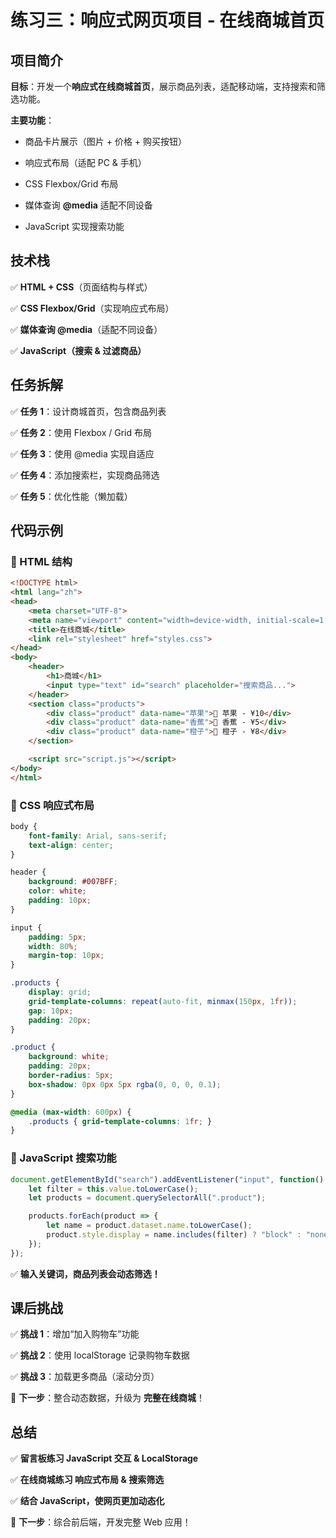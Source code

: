 # **练习三：响应式网页项目 - 在线商城首页**

## **项目简介**

**目标**：开发一个**响应式在线商城首页**，展示商品列表，适配移动端，支持搜索和筛选功能。

**主要功能**：

- 商品卡片展示（图片 + 价格 + 购买按钮）

- 响应式布局（适配 PC & 手机）

- CSS Flexbox/Grid 布局

- 媒体查询 **@media** 适配不同设备

- JavaScript 实现搜索功能

## **技术栈**

✅ **HTML + CSS**（页面结构与样式）

✅ **CSS Flexbox/Grid**（实现响应式布局）

✅ **媒体查询 @media**（适配不同设备）

✅ **JavaScript（搜索 & 过滤商品）**

## **任务拆解**

✅ **任务 1**：设计商城首页，包含商品列表

✅ **任务 2**：使用 Flexbox / Grid 布局

✅ **任务 3**：使用 @media 实现自适应

✅ **任务 4**：添加搜索栏，实现商品筛选

✅ **任务 5**：优化性能（懒加载）

## **代码示例**

### **📌 HTML 结构**

```html
<!DOCTYPE html>
<html lang="zh">
<head>
    <meta charset="UTF-8">
    <meta name="viewport" content="width=device-width, initial-scale=1.0">
    <title>在线商城</title>
    <link rel="stylesheet" href="styles.css">
</head>
<body>
    <header>
        <h1>商城</h1>
        <input type="text" id="search" placeholder="搜索商品...">
    </header>
    <section class="products">
        <div class="product" data-name="苹果">🍎 苹果 - ¥10</div>
        <div class="product" data-name="香蕉">🍌 香蕉 - ¥5</div>
        <div class="product" data-name="橙子">🍊 橙子 - ¥8</div>
    </section>

    <script src="script.js"></script>
</body>
</html>

```

### **📌 CSS 响应式布局**

```css
body {
    font-family: Arial, sans-serif;
    text-align: center;
}

header {
    background: #007BFF;
    color: white;
    padding: 10px;
}

input {
    padding: 5px;
    width: 80%;
    margin-top: 10px;
}

.products {
    display: grid;
    grid-template-columns: repeat(auto-fit, minmax(150px, 1fr));
    gap: 10px;
    padding: 20px;
}

.product {
    background: white;
    padding: 20px;
    border-radius: 5px;
    box-shadow: 0px 0px 5px rgba(0, 0, 0, 0.1);
}

@media (max-width: 600px) {
    .products { grid-template-columns: 1fr; }
}

```

### **📌 JavaScript 搜索功能**

```js
document.getElementById("search").addEventListener("input", function() {
    let filter = this.value.toLowerCase();
    let products = document.querySelectorAll(".product");

    products.forEach(product => {
        let name = product.dataset.name.toLowerCase();
        product.style.display = name.includes(filter) ? "block" : "none";
    });
});

```

✅ **输入关键词，商品列表会动态筛选！**

## **课后挑战**

✅ **挑战 1**：增加“加入购物车”功能

✅ **挑战 2**：使用 localStorage 记录购物车数据

✅ **挑战 3**：加载更多商品（滚动分页）

📌 **下一步**：整合动态数据，升级为 **完整在线商城**！

## **总结**

✅ **留言板练习 JavaScript 交互 & LocalStorage**

✅ **在线商城练习 响应式布局 & 搜索筛选**

✅ **结合 JavaScript，使网页更加动态化**

🚀 **下一步**：综合前后端，开发完整 Web 应用！